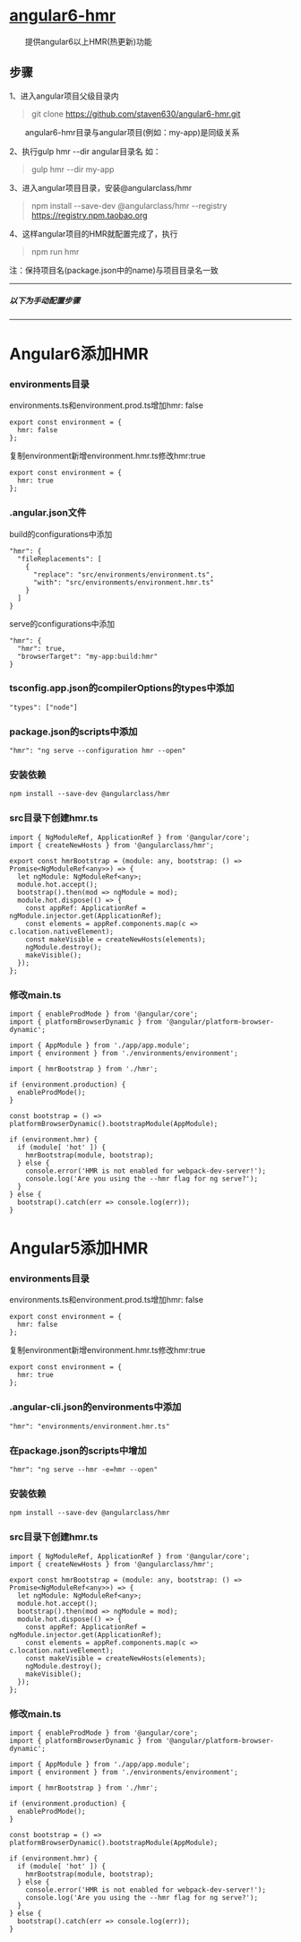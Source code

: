# [angular6-hmr](https://github.com/staven630/angular6-hmr.git)
&emsp;&emsp;提供angular6以上HMR(热更新)功能

## 步骤
1、进入angular项目父级目录内
> git clone https://github.com/staven630/angular6-hmr.git

&emsp;&emsp;angular6-hmr目录与angular项目(例如：my-app)是同级关系

2、执行gulp hmr --dir angular目录名
如：
> gulp hmr --dir my-app

3、进入angular项目目录，安装@angularclass/hmr
> npm install --save-dev @angularclass/hmr --registry https://registry.npm.taobao.org

4、这样angular项目的HMR就配置完成了，执行
> npm run hmr

注：保持项目名(package.json中的name)与项目目录名一致


-------------
##### 以下为手动配置步骤
-------------
# Angular6添加HMR
### environments目录
environments.ts和environment.prod.ts增加hmr: false
```
export const environment = {
  hmr: false
};
```
复制environment新增environment.hmr.ts修改hmr:true
```
export const environment = {
  hmr: true
};
```
### .angular.json文件
build的configurations中添加
```
"hmr": {
  "fileReplacements": [
    {
      "replace": "src/environments/environment.ts",
      "with": "src/environments/environment.hmr.ts"
    }
  ]
}
```
serve的configurations中添加
```
"hmr": {
  "hmr": true,
  "browserTarget": "my-app:build:hmr"
}
```
### tsconfig.app.json的compilerOptions的types中添加
```
"types": ["node"]
```
### package.json的scripts中添加
```
"hmr": "ng serve --configuration hmr --open"
```
### 安装依赖
```
npm install --save-dev @angularclass/hmr
```
### src目录下创建hmr.ts
```
import { NgModuleRef, ApplicationRef } from '@angular/core';
import { createNewHosts } from '@angularclass/hmr';

export const hmrBootstrap = (module: any, bootstrap: () => Promise<NgModuleRef<any>>) => {
  let ngModule: NgModuleRef<any>;
  module.hot.accept();
  bootstrap().then(mod => ngModule = mod);
  module.hot.dispose(() => {
    const appRef: ApplicationRef = ngModule.injector.get(ApplicationRef);
    const elements = appRef.components.map(c => c.location.nativeElement);
    const makeVisible = createNewHosts(elements);
    ngModule.destroy();
    makeVisible();
  });
};
```
### 修改main.ts
```
import { enableProdMode } from '@angular/core';
import { platformBrowserDynamic } from '@angular/platform-browser-dynamic';

import { AppModule } from './app/app.module';
import { environment } from './environments/environment';

import { hmrBootstrap } from './hmr';

if (environment.production) {
  enableProdMode();
}

const bootstrap = () => platformBrowserDynamic().bootstrapModule(AppModule);

if (environment.hmr) {
  if (module[ 'hot' ]) {
    hmrBootstrap(module, bootstrap);
  } else {
    console.error('HMR is not enabled for webpack-dev-server!');
    console.log('Are you using the --hmr flag for ng serve?');
  }
} else {
  bootstrap().catch(err => console.log(err));
}
```

# Angular5添加HMR
### environments目录
environments.ts和environment.prod.ts增加hmr: false
```
export const environment = {
  hmr: false
};
```
复制environment新增environment.hmr.ts修改hmr:true
```
export const environment = {
  hmr: true
};
```
### .angular-cli.json的environments中添加
```
"hmr": "environments/environment.hmr.ts"
```
### 在package.json的scripts中增加
```
"hmr": "ng serve --hmr -e=hmr --open"
```
### 安装依赖
```
npm install --save-dev @angularclass/hmr
```
### src目录下创建hmr.ts
```
import { NgModuleRef, ApplicationRef } from '@angular/core';
import { createNewHosts } from '@angularclass/hmr';

export const hmrBootstrap = (module: any, bootstrap: () => Promise<NgModuleRef<any>>) => {
  let ngModule: NgModuleRef<any>;
  module.hot.accept();
  bootstrap().then(mod => ngModule = mod);
  module.hot.dispose(() => {
    const appRef: ApplicationRef = ngModule.injector.get(ApplicationRef);
    const elements = appRef.components.map(c => c.location.nativeElement);
    const makeVisible = createNewHosts(elements);
    ngModule.destroy();
    makeVisible();
  });
};
```
### 修改main.ts
```
import { enableProdMode } from '@angular/core';
import { platformBrowserDynamic } from '@angular/platform-browser-dynamic';

import { AppModule } from './app/app.module';
import { environment } from './environments/environment';

import { hmrBootstrap } from './hmr';

if (environment.production) {
  enableProdMode();
}

const bootstrap = () => platformBrowserDynamic().bootstrapModule(AppModule);

if (environment.hmr) {
  if (module[ 'hot' ]) {
    hmrBootstrap(module, bootstrap);
  } else {
    console.error('HMR is not enabled for webpack-dev-server!');
    console.log('Are you using the --hmr flag for ng serve?');
  }
} else {
  bootstrap().catch(err => console.log(err));
}
```